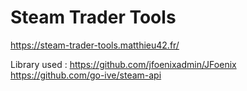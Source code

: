 # Steam Trader Tools

https://steam-trader-tools.matthieu42.fr/

Library used :
https://github.com/jfoenixadmin/JFoenix
https://github.com/go-ive/steam-api